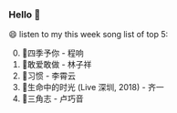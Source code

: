 ### Hello 👋

😄 listen to my this week song list of top 5:

0. 🌈四季予你 - 程响
1. 🌈敢爱敢做 - 林子祥
2. 🌈习惯 - 李霄云
3. 🌈生命中的时光 (Live 深圳, 2018) - 齐一
4. 🌈三角志 - 卢巧音

